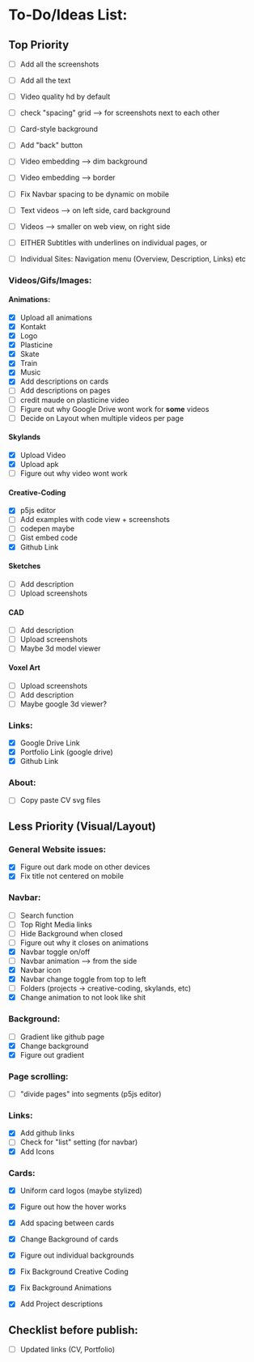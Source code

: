 # To-Do/Ideas List:

## Top Priority 

- [ ] Add all the screenshots
- [ ] Add all the text
- [ ] Video quality hd by default

- [ ] check "spacing" grid --> for screenshots next to each other

- [ ] Card-style background

- [ ] Add "back" button

- [ ] Video embedding --> dim background

- [ ] Video embedding --> border


- [ ] Fix Navbar spacing to be dynamic on mobile

- [ ] Text videos --> on left side, card background
- [ ] Videos --> smaller on web view, on right side

- [ ] EITHER Subtitles with underlines on individual pages, or
- [ ] Individual Sites: Navigation menu (Overview, Description, Links) etc



### Videos/Gifs/Images:

#### Animations:
- [x] Upload all animations
- [x] Kontakt
- [x] Logo
- [x] Plasticine
- [x] Skate
- [x] Train
- [x] Music
- [x] Add descriptions on cards
- [ ] Add descriptions on pages
- [ ] credit maude on plasticine video
- [ ] Figure out why Google Drive wont work for **some** videos
- [ ] Decide on Layout when multiple videos per page

#### Skylands
- [x] Upload Video
- [x] Upload apk
- [ ] Figure out why video wont work

#### Creative-Coding
- [x] p5js editor
- [ ] Add examples with code view + screenshots
- [ ] codepen maybe
- [ ] Gist embed code
- [x] Github Link

#### Sketches
- [ ] Add description
- [ ] Upload screenshots

#### CAD 
- [ ] Add description
- [ ] Upload screenshots
- [ ] Maybe 3d model viewer

#### Voxel Art
- [ ] Upload screenshots
- [ ] Add description
- [ ] Maybe google 3d viewer?

### Links:
- [x] Google Drive Link
- [x] Portfolio Link (google drive)
- [x] Github Link

### About:
- [ ] Copy paste CV svg files


## Less Priority (Visual/Layout)

### General Website issues:
- [x] Figure out dark mode on other devices
- [x] Fix title not centered on mobile

### Navbar:
- [ ] Search function
- [ ] Top Right Media links
- [ ] Hide Background when closed
- [ ] Figure out why it closes on animations
- [x] Navbar toggle on/off
- [ ] Navbar animation --> from the side
- [x] Navbar icon
- [x] Navbar change toggle from top to left
- [ ] Folders (projects -> creative-coding, skylands, etc)
- [x] Change animation to not look like shit

### Background:
- [ ] Gradient like github page
- [x] Change background
- [x] Figure out gradient

### Page scrolling:
- [ ] "divide pages" into segments (p5js editor)

### Links:
- [x] Add github links
- [ ] Check for "list" setting (for navbar)
- [x] Add Icons

### Cards:
- [x] Uniform card logos (maybe stylized)

- [x] Figure out how the hover works
- [x] Add spacing between cards
- [x] Change Background of cards
- [x] Figure out individual backgrounds
- [x] Fix Background Creative Coding
- [x] Fix Background Animations
- [x] Add Project descriptions

## Checklist before publish:
- [ ] Updated links (CV, Portfolio)